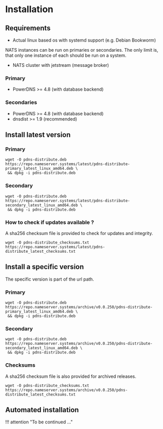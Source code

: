# Installation

## Requirements
* Actual linux based os with systemd support (e.g. Debian Bookworm)

NATS instances can be run on primaries or secondaries. The only limit is, that only one instance of each
should be run on a system.

* NATS cluster with jetstream (message broker)

### Primary
* PowerDNS >= 4.8 (with database backend)

### Secondaries
* PowerDNS >= 4.8 (with database backend)
* dnsdist >= 1.9 (recommended)

## Install latest version
### Primary
```
wget -O pdns-distribute.deb https://repo.nameserver.systems/latest/pdns-distribute-primary_latest_linux_amd64.deb \
 && dpkg -i pdns-distribute.deb
```
### Secondary
```
wget -O pdns-distribute.deb https://repo.nameserver.systems/latest/pdns-distribute-secondary_latest_linux_amd64.deb \
 && dpkg -i pdns-distribute.deb
```

### How to check if updates available ?
A sha256 checksum file is provided to check for updates and integrity.
```
wget -O pdns-distribute_checksums.txt https://repo.nameserver.systems/latest/pdns-distribute_latest_checksums.txt
```

## Install a specific version
The specific version is part of the url path.

### Primary
```
wget -O pdns-distribute.deb https://repo.nameserver.systems/archive/v0.0.250/pdns-distribute-primary_latest_linux_amd64.deb \
 && dpkg -i pdns-distribute.deb
```
### Secondary
```
wget -O pdns-distribute.deb https://repo.nameserver.systems/archive/v0.0.250/pdns-distribute-secondary_latest_linux_amd64.deb \
 && dpkg -i pdns-distribute.deb
```

### Checksums
A sha256 checksum file is also provided for archived releases.
```
wget -O pdns-distribute_checksums.txt https://repo.nameserver.systems/archive/v0.0.250/pdns-distribute_latest_checksums.txt
```

## Automated installation

!!! attention "To be continued ..."
